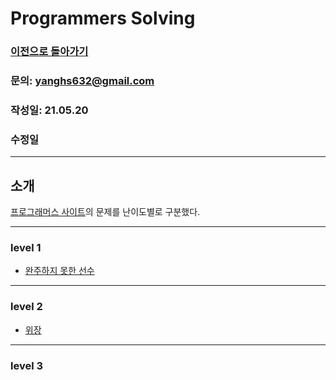 # Programmers Solving

### [이전으로 돌아가기](/README.md)
### 문의: yanghs632@gmail.com
### 작성일: 21.05.20
### 수정일

---
## 소개
[프로그래머스 사이트](https://programmers.co.kr/ "프로그래머스")의 문제를 난이도별로 구분했다.

---
### level 1
- [완주하지 못한 선수](/solve/programmers/완주하지%20못한%20선수.md "완주하지 못한 선수")


---
### level 2
- [위장](/solve/programmers/위장.md "위장")

---
### level 3

